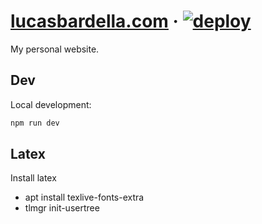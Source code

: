 # [lucasbardella.com](https://lucasbardella.com) &middot; [![deploy](https://github.com/lsbardel/lucasbardella.com/workflows/deploy/badge.svg)](https://github.com/lsbardel/lucasbardella.com/actions?query=workflow%3Adeploy)

My personal website.

## Dev

Local development:

```bash
npm run dev
```


## Latex

Install latex

* apt install texlive-fonts-extra
* tlmgr init-usertree
